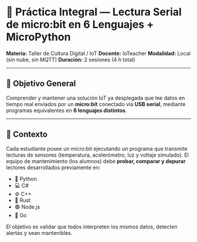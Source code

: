 

# 🔧 Práctica Integral — Lectura Serial de micro:bit en 6 Lenguajes + MicroPython

**Materia:** Taller de Cultura Digital / IoT
**Docente:** IoTeacher
**Modalidad:** Local (sin nube, sin MQTT)
**Duración:** 2 sesiones (4 h total)

---

## 🎯 Objetivo General

Comprender y mantener una solución IoT ya desplegada que lee datos en tiempo real enviados por un **micro:bit** conectado vía **USB serial**, mediante programas equivalentes en **6 lenguajes distintos**.

---

## 🧠 Contexto

Cada estudiante posee un micro:bit ejecutando un programa que transmite lecturas de sensores (temperatura, acelerómetro, luz y voltaje simulado).
El equipo de mantenimiento (los alumnos) debe **probar, comparar y depurar** lectores desarrollados previamente en:

* 🐍 Python
* 💻 C#
* ⚙️ C++
* 🦀 Rust
* 🟢 Node.js
* 🐹 Go

El objetivo es validar que todos interpreten los mismos datos, detecten alertas y sean mantenibles.
